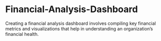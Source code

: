 # Financial-Analysis-Dashboard
Creating a financial analysis dashboard involves compiling key financial metrics and visualizations that help in understanding an organization’s financial health.  
